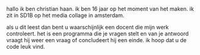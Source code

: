 hallo ik ben christian haan.
ik ben 16 jaar op het moment van het maken.
ik zit in SD1B op het media collage in amsterdam.

als u dit leest dan bent u waarschijnlijk een docent die mijn werk controleert. het is een programma die je vragen stelt en van je antwoord vraagt hij weer een vraag of concludeert hij een einde.
ik hoop dat u de code leuk vind.
